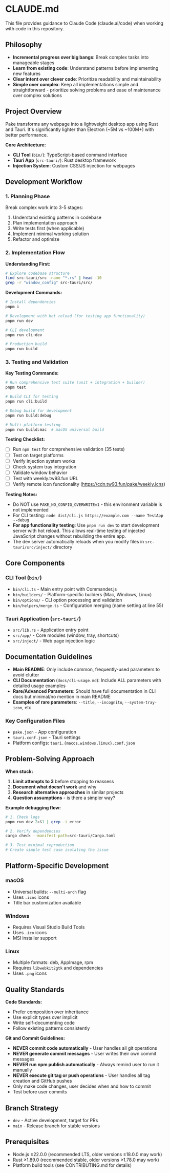 # CLAUDE.md

This file provides guidance to Claude Code (claude.ai/code) when working with code in this repository.

## Philosophy

- **Incremental progress over big bangs**: Break complex tasks into manageable stages
- **Learn from existing code**: Understand patterns before implementing new features
- **Clear intent over clever code**: Prioritize readability and maintainability
- **Simple over complex**: Keep all implementations simple and straightforward - prioritize solving problems and ease of maintenance over complex solutions

## Project Overview

Pake transforms any webpage into a lightweight desktop app using Rust and Tauri. It's significantly lighter than Electron (~5M vs ~100M+) with better performance.

**Core Architecture:**

- **CLI Tool** (`bin/`): TypeScript-based command interface
- **Tauri App** (`src-tauri/`): Rust desktop framework
- **Injection System**: Custom CSS/JS injection for webpages

## Development Workflow

### 1. Planning Phase

Break complex work into 3-5 stages:

1. Understand existing patterns in codebase
2. Plan implementation approach
3. Write tests first (when applicable)
4. Implement minimal working solution
5. Refactor and optimize

### 2. Implementation Flow

**Understanding First:**

```bash
# Explore codebase structure
find src-tauri/src -name "*.rs" | head -10
grep -r "window_config" src-tauri/src/
```

**Development Commands:**

```bash
# Install dependencies
pnpm i

# Development with hot reload (for testing app functionality)
pnpm run dev

# CLI development
pnpm run cli:dev

# Production build
pnpm run build
```

### 3. Testing and Validation

**Key Testing Commands:**

```bash
# Run comprehensive test suite (unit + integration + builder)
pnpm test

# Build CLI for testing
pnpm run cli:build

# Debug build for development
pnpm run build:debug

# Multi-platform testing
pnpm run build:mac  # macOS universal build
```

**Testing Checklist:**

- [ ] Run `npm test` for comprehensive validation (35 tests)
- [ ] Test on target platforms
- [ ] Verify injection system works
- [ ] Check system tray integration
- [ ] Validate window behavior
- [ ] Test with weekly.tw93.fun URL
- [ ] Verify remote icon functionality (https://cdn.tw93.fun/pake/weekly.icns)

**Testing Notes:**

- Do NOT use `PAKE_NO_CONFIG_OVERWRITE=1` - this environment variable is not implemented
- For CLI testing: `node dist/cli.js https://example.com --name TestApp --debug`
- **For app functionality testing**: Use `pnpm run dev` to start development server with hot reload. This allows real-time testing of injected JavaScript changes without rebuilding the entire app.
- The dev server automatically reloads when you modify files in `src-tauri/src/inject/` directory

## Core Components

### CLI Tool (`bin/`)

- `bin/cli.ts` - Main entry point with Commander.js
- `bin/builders/` - Platform-specific builders (Mac, Windows, Linux)
- `bin/options/` - CLI option processing and validation
- `bin/helpers/merge.ts` - Configuration merging (name setting at line 55)

### Tauri Application (`src-tauri/`)

- `src/lib.rs` - Application entry point
- `src/app/` - Core modules (window, tray, shortcuts)
- `src/inject/` - Web page injection logic

## Documentation Guidelines

- **Main README**: Only include common, frequently-used parameters to avoid clutter
- **CLI Documentation** (`docs/cli-usage.md`): Include ALL parameters with detailed usage examples
- **Rare/Advanced Parameters**: Should have full documentation in CLI docs but minimal/no mention in main README
- **Examples of rare parameters**: `--title`, `--incognito`, `--system-tray-icon`, etc.

### Key Configuration Files

- `pake.json` - App configuration
- `tauri.conf.json` - Tauri settings
- Platform configs: `tauri.{macos,windows,linux}.conf.json`

## Problem-Solving Approach

**When stuck:**

1. **Limit attempts to 3** before stopping to reassess
2. **Document what doesn't work** and why
3. **Research alternative approaches** in similar projects
4. **Question assumptions** - is there a simpler way?

**Example debugging flow:**

```bash
# 1. Check logs
pnpm run dev 2>&1 | grep -i error

# 2. Verify dependencies
cargo check --manifest-path=src-tauri/Cargo.toml

# 3. Test minimal reproduction
# Create simple test case isolating the issue
```

## Platform-Specific Development

### macOS

- Universal builds: `--multi-arch` flag
- Uses `.icns` icons
- Title bar customization available

### Windows

- Requires Visual Studio Build Tools
- Uses `.ico` icons
- MSI installer support

### Linux

- Multiple formats: deb, AppImage, rpm
- Requires `libwebkit2gtk` and dependencies
- Uses `.png` icons

## Quality Standards

**Code Standards:**

- Prefer composition over inheritance
- Use explicit types over implicit
- Write self-documenting code
- Follow existing patterns consistently

**Git and Commit Guidelines:**

- **NEVER commit code automatically** - User handles all git operations
- **NEVER generate commit messages** - User writes their own commit messages
- **NEVER run npm publish automatically** - Always remind user to run it manually
- **NEVER execute git tag or push operations** - User handles all tag creation and GitHub pushes
- Only make code changes, user decides when and how to commit
- Test before user commits

## Branch Strategy

- `dev` - Active development, target for PRs
- `main` - Release branch for stable versions

## Prerequisites

- Node.js ≥22.0.0 (recommended LTS, older versions ≥18.0.0 may work)
- Rust ≥1.89.0 (recommended stable, older versions ≥1.78.0 may work)
- Platform build tools (see CONTRIBUTING.md for details)

